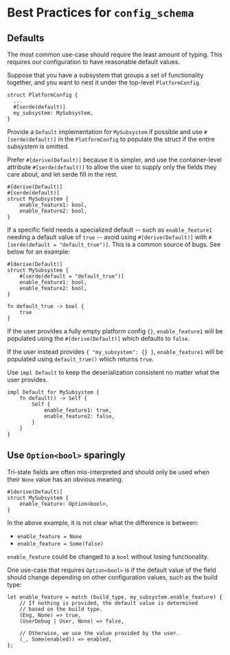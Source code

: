 # Best Practices for `config_schema`

## Defaults

The most common use-case should require the least amount of typing. This requires our configuration to have reasonable default values.

Suppose that you have a subsystem that groups a set of functionality together, and you want to nest it under the top-level `PlatformConfig`.

```
struct PlatformConfig {
  ...
  #[serde(default)]
  my_subsystem: MySubsystem,
}
```

Provide a `Default` implementation for `MySubsystem` if possible and use `#[serde(default)]` in the `PlatformConfig` to populate the struct if the entire subsystem is omitted.

Prefer `#[derive(Default)]`  because it is simpler, and use the container-level attribute `#[serde(default)]` to allow the user to supply only the fields they care about, and let serde fill in the rest.
```
#[derive(Default)]
#[serde(default)]
struct MySubsystem {
    enable_feature1: bool,
    enable_feature2: bool,
}
```

If a specific field needs a specialized default -- such as `enable_feature1` needing a default value of `true` -- avoid using `#[derive(Default)]` with `#[serde(default = "default_true")]`. This is a common source of bugs. See below for an example:

```
#[derive(Default)]
struct MySubsystem {
    #[serde(default = "default_true")]
    enable_feature1: bool,
    enable_feature2: bool,
}

fn default_true -> bool {
    true
}
```

If the user provides a fully empty platform config `{}`,  `enable_feature1` will be populated using the `#[derive(Default)]` which defaults to `false`.

If the user instead provides `{ "my_subsystem": {} }`, `enable_feature1` will be populated using `default_true()` which returns `true`.

Use `impl Default` to keep the deserialization consistent no matter what the user provides.
```
impl Default for MySubsystem {
    fn default() -> Self {
	    Self {
		    enable_feature1: true,
		    enable_feature2: false,
		}
	}
}
```

## Use `Option<bool>` sparingly

Tri-state fields are often mis-interpreted and should only be used when their `None` value has an obvious meaning.

```
#[derive(Default)]
struct MySubsystem {
    enable_feature: Option<bool>,
}
```

In the above example, it is not clear what the difference is between:
* `enable_feature = None`
* `enable_feature = Some(false)`

`enable_feature` could be changed to a `bool` without losing functionality.

One use-case that requires `Option<bool>` is if the default value of the field should change depending on other configuration values, such as the build type:
```
let enable_feature = match (build_type, my_subsystem.enable_feature) {
    // If nothing is provided, the default value is determined
    // based on the build type.
    (Eng, None) => true,
    (UserDebug | User, None) => false,

	// Otherwise, we use the value provided by the user.
	(_, Some(enabled)) => enabled,
};
```

